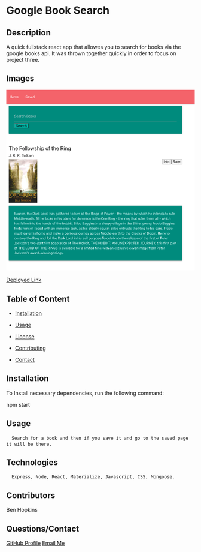 
  # Google Book Search

  

  ## Description

  A quick fullstack react app that allowes you to search for books via the google books api. It was thrown together quickly in order to focus on project three.

  ## Images

  <img src="1.jpg">

  <a href="https://book-da-search-mon.herokuapp.com/" >Deployed Link</a>
  
  ## Table of Content

  * [Installation](#installation)

  * [Usage](#usage)

  * [License](#license)

  * [Contributing](#contributors)

  * [Contact](#questions/contact)

  ## Installation

  To Install necessary dependencies, run the following command:
  
  npm start

  ## Usage

      Search for a book and then if you save it and go to the saved page it will be there.
  
  ## Technologies

      Express, Node, React, Materialize, Javascript, CSS, Mongoose.

  ## Contributors

  Ben Hopkins

  ## Questions/Contact

  <a href="https://github.com/bh007183">GitHub Profile</a>
  <a href="mailto:bjhops17@gmail.com"> Email Me</a>
  
  



  